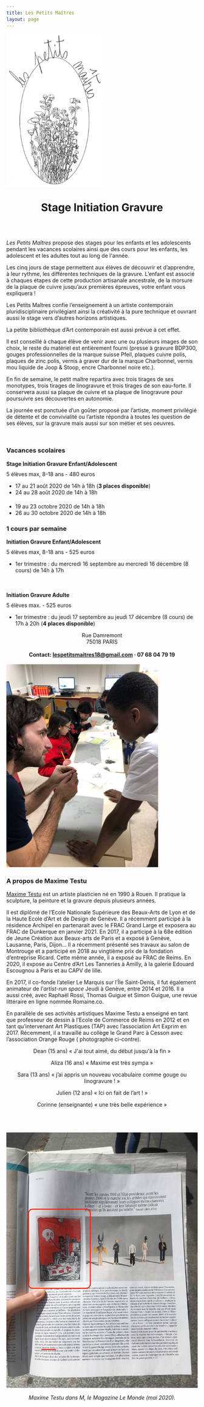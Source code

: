 ```yaml
---
title: Les Petits Maîtres
layout: page
---
```


<img src="/images/petits-maitres-logo.jpg" style="max-width: 50%;display: block;margin-bottom: 2rem" alt="">

<center>
	<h1>Stage Initiation Gravure</h1>
</center>
<br><br>

<p class="lead">
	<i>Les Petits Maîtres</i> propose des stages pour les enfants et les adolescents pendant les vacances scolaires ainsi que des cours pour les enfants, les adolescent et les adultes tout au long de l'année.
</p>

Les cinq jours de stage permettent aux élèves de découvrir et d’apprendre, à leur rythme, les différentes techniques de la gravure. L’enfant est associé à chaques étapes de cette production artisanale ancestrale, de la morsure de la plaque de cuivre jusqu’aux premières épreuves, votre enfant vous expliquera !

Les Petits Maîtres confie l’enseignement à un artiste contemporain pluridisciplinaire privilégiant ainsi la créativité à la pure technique et ouvrant aussi le stage vers d’autres horizons artistiques.

La petite bibliothèque d’Art contemporain est aussi prévue à cet effet.

Il est conseillé à chaque élève de venir avec une ou plusieurs images de son choix, le reste du matériel est entièrement fourni (presse à gravure BDP300, gouges professionnelles de la marque suisse Pfeil, plaques cuivre polis, plaques de zinc polis, vernis à graver dur de la marque Charbonnel, vernis mou liquide de Joop & Stoop, encre Charbonnel noire etc.).

<p class="highlighted">
	En fin de semaine, le petit maître repartira avec trois tirages de ses monotypes, trois tirages de linogravure et trois tirages de son eau-forte. Il conservera aussi sa plaque de cuivre et sa plaque de linogravure pour poursuivre ses découvertes en autonomie.
</p>

La journée est ponctuée d’un goûter proposé par l’artiste, moment privilégié de détente et de convivialité ou l’artiste répondra à toutes les question de ses élèves, sur la gravure mais aussi sur son métier et ses oeuvres.

<br>


<div class="flex-container">
	<div class="flex-item">
		<h3>Vacances scolaires</h3>
		<b>Stage Initiation Gravure Enfant/Adolescent</b>
		<p style="margin-top: 10px">5 élèves max, 8-18 ans - 480 euros</p>
		<ul>
			<li>17 au 21 août 2020 de 14h à 18h (<b>3 places disponible</b>)</li>
			<li>24 au 28 août 2020 de 14h à 18h</li>
		</ul>
		<ul style="margin-top: 20px;">
			<li>19 au 23 octobre 2020 de 14h à 18h</li>
			<li>26 au 30 octobre 2020 de 14h à 18h</li>
		</ul>
		<p></p>
	</div>
	<div class="flex-item">
		<h3>1 cours par semaine</h3>
		<b>Initiation Gravure Enfant/Adolescent</b>
		<p style="margin-top: 10px">5 élèves max, 8-18 ans - 525 euros</p>
		<ul>
			<li>1er trimestre : du mercredi 16 septembre au mercredi 16 décembre (8 cours) de 14h à 17h</li>
		</ul>
		<br><br>
		<b>Initiation Gravure Adulte</b>
		<p style="margin-top: 10px">5 élèves max. - 525 euros</p>
		<ul>
			<li>1er trimestre : du jeudi 17 septembre au jeudi 17 décembre (8 cours) de 17h à 20h (<b>4 places disponible</b>)</li>
		</ul>
		<p></p>
	</div>
</div>

<center>
	Rue Damremont<br>
	75018 PARIS
	<br>
	<br>
	<b>Contact: <a href="mailto:lespetitsmaitres18@gmail.com">lespetitsmaitres18@gmail.com</a> · 07 68 04 79 19</b>
</center>

<br>

<div class="flex-container">
	<div class="flex-item">
		<img src="/images/maxime-workshop.png" style="max-width: 400px" alt="">
	</div>
	<div class="flex-item">
		<h3>A propos de Maxime Testu</h3>
		<p><a href="/">Maxime Testu</a> est un artiste plasticien né en 1990 à Rouen. Il pratique la sculpture, la peinture et la gravure depuis plusieurs années.</p>
		<p>Il est diplômé de l’Ecole Nationale Supérieure des Beaux-Arts de Lyon et de la Haute Ecole d’Art et de Design de Genève. Il a récemment participé à la résidence Archipel en partenarait avec le FRAC Grand Large et exposera au FRAC de Dunkerque en janvier 2021. En 2017, il a participé à la 68e édition de Jeune Création aux Beaux-arts de Paris et a exposé à Genève, Lausanne, Paris, Dijon... Il a récemment présenté ses travaux au salon de Montrouge et a participé en 2018 au vingtième prix de la fondation d’entreprise Ricard. Cette même année, il a exposé au FRAC de Reims. En 2020, il expose au Centre d’Art Les Tanneries à Amilly, à la galerie Edouard Escougnou à Paris et au CAPV de lille.</p>
		<p>En 2017, il co-fonde l’atelier Le Marquis sur l’Île Saint-Denis, il fut également animateur de l’<i>artist-run space</i> Jeudi à Genève, entre 2014 et 2016. Il a aussi créé, avec Raphaël Rossi, Thomas Guigue et Simon Guigue, une revue littéraire en ligne nommée Romaine.co.</p>
		<p>En parallèle de ses activités artistiques Maxime Testu a enseigné en tant que professeur de dessin à l’Ecole de Commerce de Reims en 2012 et en tant qu’intervenant Art Plastiques (TAP) avec l’association Art Exprim en 2017. Récemment, il a travaillé au collège le Grand Parc à Cesson avec l’association Orange Rouge ( photographie ci-contre).</p>
	</div>
</div>

<center>
	<p>Dean (15 ans) « J'ai tout aimé, du début jusqu'à la fin »</p>
	<p>Aliza (16 ans) « Maxime est très sympa »</p>
	<p>Sara (13 ans) «  j’ai appris un nouveau vocabulaire comme gouge ou linogravure ! »</p>
	<p>Julien (12 ans)  «  Ici on fait de l’art ! »</p>
	<p>Corinne (enseignante) « une très belle expérience »</p>
	<br><br><br>
	<img src="/images/IMG_0355.jpeg" alt="Page du Magazine du Monde">
	<p><i>Maxime Testu dans M, le Magazine Le Monde (mai 2020).</i></p>
</center>
